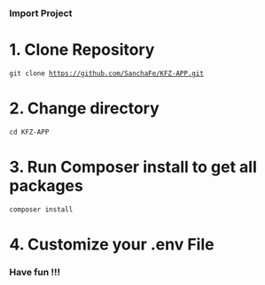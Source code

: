 
### Import Project 

# 1. Clone Repository
<code>git clone https://github.com/SanchaFe/KFZ-APP.git</code>

# 2. Change directory
<code>cd KFZ-APP</code>

# 3. Run Composer install to get all packages
<code>composer install</code>

# 4. Customize your .env File

### Have fun !!!


